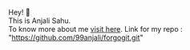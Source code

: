 Hey! 👋 <br>
This is Anjali Sahu. <br>
To know more about me <a href = "https://github.com/99anjali">visit here</a>.
Link for my repo : "https://github.com/99anjali/forgogit.git"